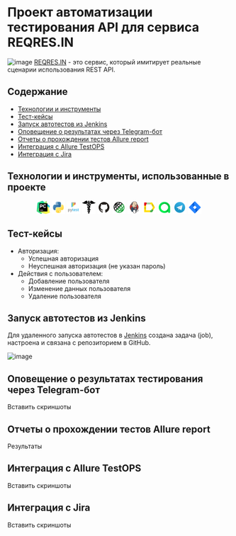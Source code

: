 # Проект автоматизации тестирования API для сервиса REQRES.IN

<img width="1087" alt="image" src="https://user-images.githubusercontent.com/109241600/205449027-eb2ebe81-593c-4fb7-b1c3-23468c3f5179.png">
<a href="https://reqres.in" target="_blank">REQRES.IN</a> - это сервис, который имитирует реальные сценарии использования REST API.

## Содержание
+ [Технологии и инструменты](#Технологии)
+ [Тест-кейсы](#Тесты)
+ [Запуск автотестов из Jenkins](#Jenkins) 
+ [Оповещение о результатах через Telegram-бот](#Telegram) 
+ [Отчеты о прохождении тестов Allure report](#Allure) 
+ [Интеграция с Allure TestOPS](#TestOPS) 
+ [Интеграция с Jira](#Jira) 

## <a name="Технологии">Технологии и инструменты, использованные в проекте</a>
<p align="center">
<img width="6%" title="PyCharm" src="images/logo/pycharm.svg">
<img width="6%" title="Python" src="images/logo/python.svg">
<img width="6%" title="Pytest" src="images/logo/pytest.svg">
<img width="6%" title="Requests" src="images/logo/requests.png">
<img width="6%" title="GitHub" src="images/logo/GitHub.svg">
<img width="6%" title="Rest" src="images/logo/rest-assured.svg">
<img width="6%" title="Jenkins" src="images/logo/Jenkins.svg">  
<img width="6%" title="AllureReport" src="images/logo/Allure_Report.svg">  
<img width="6%" title="AllureTestOPS" src="images/logo/Allure_TO.svg"> 
<img width="6%" title="Telegram" src="images/logo/Telegram.svg">  
<img width="6%" title="Jira" src="images/logo/jira.svg"> 
</p>

## <a name="Тесты">Тест-кейсы</a>
- Авторизация:
  - Успешная авторизация
  - Неуспешная авторизация (не указан пароль)
- Действия с пользователем:
  - Добавление пользователя
  - Изменение данных пользователя
  - Удаление пользователя

## <a name="Jenkins">Запуск автотестов из Jenkins</a>
Для удаленного запуска автотестов в <a href="https://jenkins.autotests.cloud/view/мои%20задачи/job/002-annazukowska-python-reqres-api/" target="_blank">Jenkins</a> создана задача (job), настроена и связана с репозиторием в GitHub.

<img width="1165" alt="image" src="https://user-images.githubusercontent.com/109241600/205457963-63e67bb7-ea07-45b1-86ad-e46f76322bb8.png">


## <a name="Telegram">Оповещение о результатах тестирования через Telegram-бот</a>
Вставить скриншоты


## <a name="Allure">Отчеты о прохождении тестов Allure report</a>
Результаты 




## <a name="TestOPS">Интеграция с Allure TestOPS</a>
Вставить скриншоты

## <a name="Jira">Интеграция с Jira</a>
Вставить скриншоты





